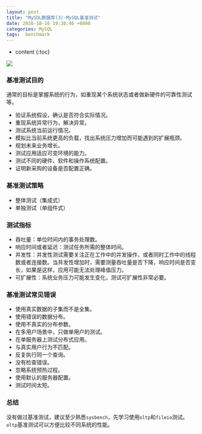 ```yaml
---
layout: post
title: "MySQL数据库(3)-MySQL基准测试"
date: 2016-10-16 19:38:46 +0800
categories: MySQL
tags:  benchmark
---
```

* content
{:toc}

![](http://i.imgur.com/TxPjy6g.jpg)








### 基准测试目的 ###

通常的目标是掌握系统的行为，如重现某个系统状态或者做新硬件的可靠性测试等。

- 验证系统假设，确认是否符合实际情况。
- 重现系统异常行为，解决异常。
- 测试系统当前运行情况。
- 模拟比当前系统更高的负载，找出系统压力增加而可能遇到的扩展瓶颈。
- 规划未来业务增长。
- 测试应用适应可变环境的能力。
- 测试不同的硬件、软件和操作系统配置。
- 证明新采购的设备是否配置正确。


### 基准测试策略 ###

- 整体测试（集成式） 
- 单独测试（单组件式） 

### 测试指标 ###

- 吞吐量：单位时间内的事务处理数。
- 响应时间或者延迟：测试任务所需的整体时间。
- 并发性：并发性测试需要关注正在工作中的并发操作，或者同时工作中的线程数或者连接数。当并发性增加时，需要测量吞吐量是否下降，响应时间是否变长，如果是这样，应用可能无法处理峰值压力。
- 可扩展性：系统业务压力可能发生变化，测试可扩展性非常必要。

### 基准测试常见错误 ###

- 使用真实数据的子集而不是全集。
- 使用错误的数据分布。
- 使用不真实的分布参数。
- 在多用户场景中，只做单用户的测试。
- 在单服务器上测试分布式应用。
- 与真实用户行为不匹配。
- 反复执行同一个查询。
- 没有检查错误。
- 忽略系统预热过程。
- 使用默认的服务器配置。
- 测试时间太短。


### 总结 ###

没有做过基准测试，建议至少熟悉`sysbench`，先学习使用`oltp`和`fileio`测试。`oltp`基准测试可以方便比较不同系统的性能。





